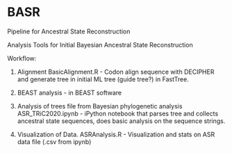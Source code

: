 # BASR
Pipeline for Ancestral State Reconstruction


Analysis Tools for Initial Bayesian Ancestral State Reconstruction

Workflow:

1. Alignment
BasicAlignment.R - Codon align sequence with DECIPHER and generate tree in initial ML tree (guide tree?) in FastTree. 

2. BEAST analysis - in BEAST software

3. Analysis of trees file from Bayesian phylogenetic analysis
ASR_TRiC2020.ipynb - iPython notebook that parses tree and collects ancestral state sequences, does basic analysis on the sequence strings. 

4. Visualization of Data. 
ASRAnalysis.R - Visualization and stats on ASR data file (.csv from ipynb) 
 
